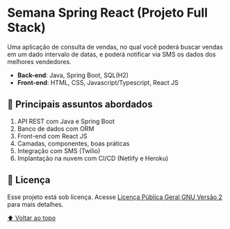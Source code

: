 <a name="topo"></a>

# Semana Spring React (Projeto Full Stack)

Uma aplicação de consulta de vendas, no qual você poderá
buscar vendas em um dado intervalo de datas, e poderá notificar via SMS os dados dos melhores vendedores.

- **Back-end**: Java, Spring Boot, SQL(H2)
- **Front-end**: HTML, CSS, Javascript/Typescript, React JS

## 🚀 Principais assuntos abordados

1. API REST com Java e Spring Boot
2. Banco de dados com ORM
3. Front-end com React JS
4. Camadas, componentes, boas práticas
5. Integração com SMS (Twilio)
6. Implantação na nuvem com CI/CD (Netlify e Heroku)

## 📝 Licença

Esse projeto está sob licença. Acesse [Licença Pública Geral GNU Versão 2](https://www.gnu.org/licenses/gpl-2.0.html) para mais detalhes.

[⬆ Voltar ao topo](#topo)
